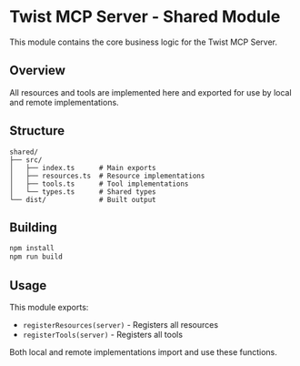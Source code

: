 # Twist MCP Server - Shared Module

This module contains the core business logic for the Twist MCP Server.

## Overview

All resources and tools are implemented here and exported for use by local and remote implementations.

## Structure

```
shared/
├── src/
│   ├── index.ts      # Main exports
│   ├── resources.ts  # Resource implementations
│   ├── tools.ts      # Tool implementations
│   └── types.ts      # Shared types
└── dist/             # Built output
```

## Building

```bash
npm install
npm run build
```

## Usage

This module exports:

- `registerResources(server)` - Registers all resources
- `registerTools(server)` - Registers all tools

Both local and remote implementations import and use these functions.
